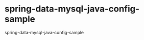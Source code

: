spring-data-mysql-java-config-sample
====================================

spring-data-mysql-java-config-sample
